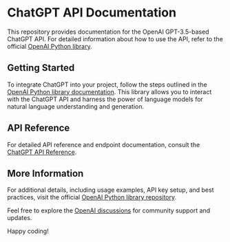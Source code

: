 # ChatGPT API Documentation

This repository provides documentation for the OpenAI GPT-3.5-based ChatGPT API. For detailed information about how to use the API, refer to the official [OpenAI Python library](https://github.com/openai/openai-python).

## Getting Started

To integrate ChatGPT into your project, follow the steps outlined in the [OpenAI Python library documentation](https://github.com/openai/openai-python). This library allows you to interact with the ChatGPT API and harness the power of language models for natural language understanding and generation.

## API Reference

For detailed API reference and endpoint documentation, consult the [ChatGPT API Reference](https://platform.openai.com/docs/api-reference/chat).

## More Information

For additional details, including usage examples, API key setup, and best practices, visit the official [OpenAI Python library repository](https://github.com/openai/openai-python).

Feel free to explore the [OpenAI discussions](https://github.com/openai/openai-python/discussions) for community support and updates.

Happy coding!
